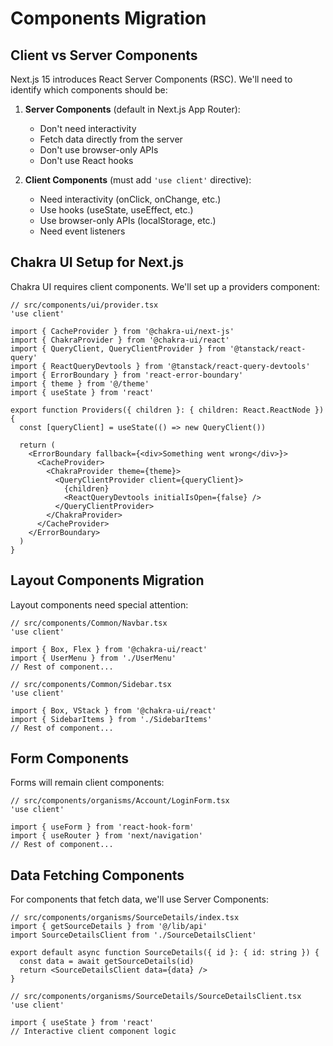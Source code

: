 # Components Migration

## Client vs Server Components

Next.js 15 introduces React Server Components (RSC). We'll need to identify which components should be:

1. **Server Components** (default in Next.js App Router):
   - Don't need interactivity
   - Fetch data directly from the server
   - Don't use browser-only APIs
   - Don't use React hooks

2. **Client Components** (must add `'use client'` directive):
   - Need interactivity (onClick, onChange, etc.)
   - Use hooks (useState, useEffect, etc.)
   - Use browser-only APIs (localStorage, etc.)
   - Need event listeners

## Chakra UI Setup for Next.js

Chakra UI requires client components. We'll set up a providers component:

```tsx
// src/components/ui/provider.tsx
'use client'

import { CacheProvider } from '@chakra-ui/next-js'
import { ChakraProvider } from '@chakra-ui/react'
import { QueryClient, QueryClientProvider } from '@tanstack/react-query'
import { ReactQueryDevtools } from '@tanstack/react-query-devtools'
import { ErrorBoundary } from 'react-error-boundary'
import { theme } from '@/theme'
import { useState } from 'react'

export function Providers({ children }: { children: React.ReactNode }) {
  const [queryClient] = useState(() => new QueryClient())
  
  return (
    <ErrorBoundary fallback={<div>Something went wrong</div>}>
      <CacheProvider>
        <ChakraProvider theme={theme}>
          <QueryClientProvider client={queryClient}>
            {children}
            <ReactQueryDevtools initialIsOpen={false} />
          </QueryClientProvider>
        </ChakraProvider>
      </CacheProvider>
    </ErrorBoundary>
  )
}
```

## Layout Components Migration

Layout components need special attention:

```tsx
// src/components/Common/Navbar.tsx
'use client'

import { Box, Flex } from '@chakra-ui/react'
import { UserMenu } from './UserMenu'
// Rest of component...
```

```tsx
// src/components/Common/Sidebar.tsx
'use client'

import { Box, VStack } from '@chakra-ui/react'
import { SidebarItems } from './SidebarItems'
// Rest of component...
```

## Form Components

Forms will remain client components:

```tsx
// src/components/organisms/Account/LoginForm.tsx
'use client'

import { useForm } from 'react-hook-form'
import { useRouter } from 'next/navigation'
// Rest of component...
```

## Data Fetching Components

For components that fetch data, we'll use Server Components:

```tsx
// src/components/organisms/SourceDetails/index.tsx
import { getSourceDetails } from '@/lib/api'
import SourceDetailsClient from './SourceDetailsClient'

export default async function SourceDetails({ id }: { id: string }) {
  const data = await getSourceDetails(id)
  return <SourceDetailsClient data={data} />
}

// src/components/organisms/SourceDetails/SourceDetailsClient.tsx
'use client'

import { useState } from 'react'
// Interactive client component logic
```